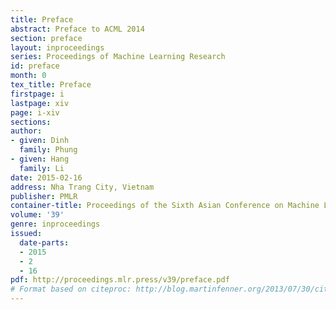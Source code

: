 ```yaml
---
title: Preface
abstract: Preface to ACML 2014
section: preface
layout: inproceedings
series: Proceedings of Machine Learning Research
id: preface
month: 0
tex_title: Preface
firstpage: i
lastpage: xiv
page: i-xiv
sections: 
author:
- given: Dinh
  family: Phung
- given: Hang
  family: Li
date: 2015-02-16
address: Nha Trang City, Vietnam
publisher: PMLR
container-title: Proceedings of the Sixth Asian Conference on Machine Learning
volume: '39'
genre: inproceedings
issued:
  date-parts:
  - 2015
  - 2
  - 16
pdf: http://proceedings.mlr.press/v39/preface.pdf
# Format based on citeproc: http://blog.martinfenner.org/2013/07/30/citeproc-yaml-for-bibliographies/
---
```

